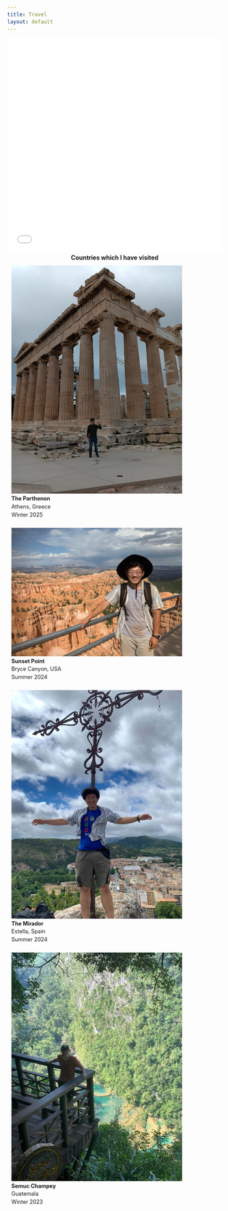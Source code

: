 ```yaml
---
title: Travel
layout: default
---
```


<!-- Highlighted Countries Map -->
<div style="text-align: center;">
  <iframe src="highlighted_countries_map.html" width="100%" height="500px" style="max-width: 800px; border: none;"></iframe>
</div>


<div style="text-align: center;">
  <strong>Countries which I have visited</strong>
</div>


<div style="display: flex; flex-wrap: wrap; justify-content: center;">  <div style="flex: 1 0 300px; margin: 10px;">
    <img src="me-at-parthenon.jpg" style="width: 100%; max-width: 400px; height: auto;" alt="The Parthenon in Athens, Greece" />
    <div style="line-height: 1.5; font-size: 0.9em;">
      <strong>The Parthenon</strong><br>
      Athens, Greece<br>
      Winter 2025
    </div>
  </div>

  <div style="flex: 1 0 300px; margin: 10px;">
    <img src="me-in-bryce-canyon.jpg" style="width: 100%; max-width: 400px; height: auto;" alt="Sunset Point at Bryce Canyon" />
    <div style="line-height: 1.5; font-size: 0.9em;">
      <strong>Sunset Point</strong><br>
      Bryce Canyon, USA<br>
      Summer 2024
    </div>
  </div>

  <div style="flex: 1 0 300px; margin: 10px;">
    <img src="me-in-spain.jpg" style="width: 100%; max-width: 400px; height: auto;" alt="The Mirador in Estella, Spain" />
    <div style="line-height: 1.5; font-size: 0.9em;">
      <strong>The Mirador</strong><br>
      Estella, Spain<br>
      Summer 2024
    </div>
  </div>

  <div style="flex: 1 0 300px; margin: 10px;">
    <img src="semuc-champey.jpg" style="width: 100%; max-width: 400px; height: auto;" alt="Semuc Champey, Guatemala" />
    <div style="line-height: 1.5; font-size: 0.9em;">
      <strong>Semuc Champey</strong><br>
      Guatemala<br>
      Winter 2023
    </div>
  </div>
</div>




